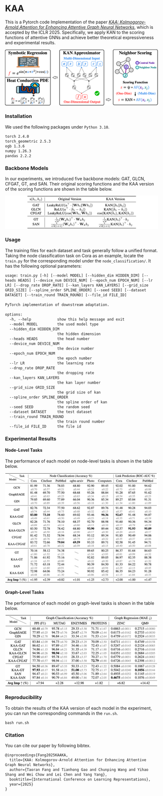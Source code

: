 # KAA
This is a Pytorch code Implementation of the paper [*KAA: Kolmogorov-Arnold Attention for Enhancing Attentive Graph Neural Networks*](https://arxiv.org/abs/2501.13456), which is accepted by the ICLR 2025. Specifically, we apply KAN to the scoring functions of attentive GNNs and achieve better theoretical expressiveness and experimental results.

![image-20250219152005843](./PIC/headline.png)

### Installation

We used the following packages under `Python 3.10`.

```
torch 2.4.0
torch_geometric 2.5.3
ogb 1.3.6
numpy 1.26.3
pandas 2.2.2
```

### Backbone Models

In our experiments, we introduced five backbone models: GAT, GLCN, CFGAT, GT, and SAN. Their original scoring functions and the KAA version of the scoring functions are shown in the table below.

![image-20250220161524572](./PIC/scoring_f.png)

### Usage

The training files for each dataset and task generally follow a unified format. Taking the node classification task on Cora as an example, locate the `train.py` for the corresponding model under the `node_classification/`. It has the following optional parameters:

```shell
usage: train.py [-h] [--model MODEL] [--hidden_dim HIDDEN_DIM] [--heads HEADS] [--device_num DEVICE_NUM] [--epoch_num EPOCH_NUM] [--lr LR] [--drop_rate DROP_RATE] [--kan_layers KAN_LAYERS] [--grid_size GRID_SIZE] [--spline_order SPLINE_ORDER] [--seed SEED] [--dataset DATASET] [--train_round TRAIN_ROUND] [--file_id FILE_ID]

PyTorch implementation of downstream adaptation.

options:
  -h, --help            show this help message and exit
  --model MODEL         the used model type
  --hidden_dim HIDDEN_DIM
                        the hidden dimension
  --heads HEADS         the head number
  --device_num DEVICE_NUM
                        the device number
  --epoch_num EPOCH_NUM
                        the epoch number
  --lr LR               the learning rate
  --drop_rate DROP_RATE
                        the dropping rate
  --kan_layers KAN_LAYERS
                        the kan layer number
  --grid_size GRID_SIZE
                        the grid size of kan
  --spline_order SPLINE_ORDER
                        the spline order of kan
  --seed SEED           the random seed
  --dataset DATASET     the test dataset
  --train_round TRAIN_ROUND
                        the train round number
  --file_id FILE_ID     the file id
```

### Experimental Results

#### Node-Level Tasks

The performance of each model on node-level tasks is shown in the table below.

![image-20250219170335105](./PIC/node_level.png)

#### Graph-Level Tasks

The performance of each model on graph-level tasks is shown in the table below.

![image-20250219152931229](./PIC/graph_level.png)

### Reproducibility

To obtain the results of the KAA version of each model in the experiment, you can run the corresponding commands in the `run.sh`.

```
bash run.sh
```

### Citation

You can cite our paper by following bibtex.

```
@inproceedings{Fang2025KAAKA,
  title={KAA: Kolmogorov-Arnold Attention for Enhancing Attentive Graph Neural Networks},
  author={Taoran Fang and Tianhong Gao and Chunping Wang and Yihao Shang and Wei Chow and Lei Chen and Yang Yang},
  booktitle={International Conference on Learning Representations},
  year={2025}
}
```

